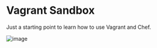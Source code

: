 # Vagrant Sandbox

Just a starting point to learn how to use Vagrant and Chef.

![image](http://i.imgur.com/cpLT6MJ.gif)